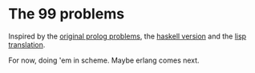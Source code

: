 The 99 problems
===============

Inspired by the [original prolog problems](https://sites.google.com/site/prologsite/prolog-problems), the [haskell version](http://www.haskell.org/haskellwiki/99_questions) and the [lisp translation](http://www.ic.unicamp.br/~meidanis/courses/mc336/2006s2/funcional/L-99_Ninety-Nine_Lisp_Problems.html). 

For now, doing 'em in scheme. Maybe erlang comes next.
